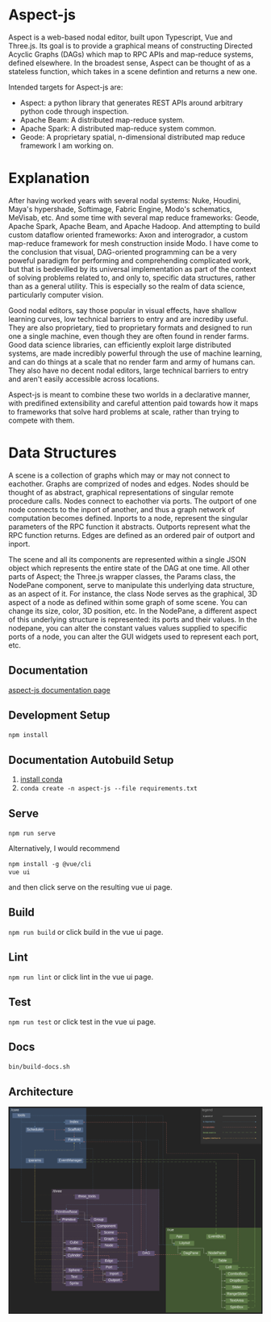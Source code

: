 # Aspect-js
Aspect is a web-based nodal editor, built upon Typescript, Vue and Three.js.
Its goal is to provide a graphical means of constructing Directed Acyclic Graphs
(DAGs) which map to RPC APIs and map-reduce systems, defined elsewhere. In the
broadest sense, Aspect can be thought of as a stateless function, which takes in
a scene defintion and returns a new one.

Intended targets for Aspect-js are:
- Aspect: a python library that generates REST APIs around arbitrary python code
  through inspection.
- Apache Beam: A distributed map-reduce system.
- Apache Spark: A distributed map-reduce system common.
- Geode: A proprietary spatial, n-dimensional distributed map reduce framework I
  am working on.

# Explanation
After having worked years with several nodal systems: Nuke, Houdini, Maya's
hypershade, Softimage, Fabric Engine, Modo's schematics, MeVisab, etc. And
some time with several map reduce frameworks: Geode, Apache Spark, Apache Beam, and
Apache Hadoop. And attempting to build custom dataflow oriented frameworks: Axon
and interogrador, a custom map-reduce framework for mesh construction inside Modo.
I have come to the conclusion that visual, DAG-oriented programming can be a very
poweful paradigm for performing and comprehending complicated work, but that is
bedevilled by its universal implementation as part of the context of solving problems
related to, and only to, specific data structures, rather than as a general
utility. This is especially so the realm of data science, particularly computer vision.

Good nodal editors, say those popular in visual effects, have shallow learning curves,
low technical barriers to entry and are incrediby useful. They are also proprietary,
tied to proprietary formats and designed to run one a single machine, even though
they are often found in render farms. Good data science libraries, can efficiently
exploit large distributed systems, are made incredibly powerful through the use of
machine learning, and can do things at a scale that no render farm and army of
humans can. They also have no decent nodal editors, large technical barriers to
entry and aren't easily accessible across locations.

Aspect-js is meant to combine these two worlds in a declarative manner, with
predifined extensibility and careful attention paid towards how it maps to
frameworks that solve hard problems at scale, rather than trying to compete with
them.

# Data Structures
A scene is a collection of graphs which may or may not connect to eachother.
Graphs are comprized of nodes and edges. Nodes should be thought of as abstract,
graphical representations of singular remote procedure calls. Nodes connect to
eachother via ports. The outport of one node connects to the inport of another,
and thus a graph network of computation becomes defined. Inports to a node,
represent the singular parameters of the RPC function it abstracts. Outports
represent what the RPC function returns. Edges are defined as an ordered pair of
outport and inport.

The scene and all its components are represented within a single JSON object
which represents the entire state of the DAG at one time. All other parts of
Aspect; the Three.js wrapper classes, the Params class, the NodePane component,
serve to manipulate this underlying data structure, as an aspect of it. For
instance, the class Node serves as the graphical, 3D aspect of a node as defined
within some graph of some scene. You can change its size, color, 3D position, etc.
In the NodePane, a different aspect of this underlying structure is represented:
its ports and their values. In the nodepane, you can alter the constant values
values supplied to specific ports of a node, you can alter the GUI widgets used
to represent each port, etc.

## Documentation
[aspect-js documentation page](https://thenewflesh.github.io/aspect-js/)

## Development Setup
`npm install`

## Documentation Autobuild Setup
1. [install conda](https://docs.conda.io/en/latest/miniconda.html)
2. `conda create -n aspect-js --file requirements.txt`

## Serve
`npm run serve`

Alternatively, I would recommend 
```
npm install -g @vue/cli
vue ui
```
and then click serve on the resulting vue ui page.

## Build
`npm run build` or click build in the vue ui page.

## Lint
`npm run lint` or click lint in the vue ui page.

## Test
`npm run test` or click test in the vue ui page.

## Docs
`bin/build-docs.sh`

## Architecture
![Alt text](./resources/architecture.svg)